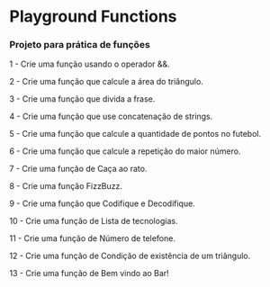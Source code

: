 # Playground Functions

### Projeto para prática de funções

1 - Crie uma função usando o operador &&.

2 - Crie uma função que calcule a área do triângulo.

3 - Crie uma função que divida a frase.

4 - Crie uma função que use concatenação de strings.

5 - Crie uma função que calcule a quantidade de pontos no futebol.

6 - Crie uma função que calcule a repetição do maior número.

7 - Crie uma função de Caça ao rato.

8 - Crie uma função FizzBuzz.

9 - Crie uma função que Codifique e Decodifique.

10 - Crie uma função de Lista de tecnologias.

11 - Crie uma função de Número de telefone.

12 - Crie uma função de Condição de existência de um triângulo.

13 - Crie uma função de Bem vindo ao Bar!
